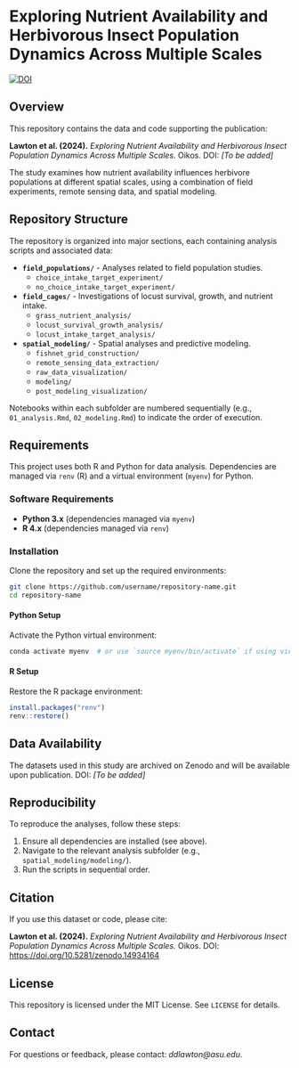 # Exploring Nutrient Availability and Herbivorous Insect Population Dynamics Across Multiple Scales

[![DOI](https://zenodo.org/badge/854180816.svg)](https://doi.org/10.5281/zenodo.14934164)

## Overview
This repository contains the data and code supporting the publication:

**Lawton et al. (2024).** *Exploring Nutrient Availability and Herbivorous Insect Population Dynamics Across Multiple Scales.* Oikos. DOI: _[To be added]_

The study examines how nutrient availability influences herbivore populations at different spatial scales, using a combination of field experiments, remote sensing data, and spatial modeling.

## Repository Structure
The repository is organized into major sections, each containing analysis scripts and associated data:

- **`field_populations/`** - Analyses related to field population studies.
  - `choice_intake_target_experiment/`
  - `no_choice_intake_target_experiment/`
- **`field_cages/`** - Investigations of locust survival, growth, and nutrient intake.
  - `grass_nutrient_analysis/`
  - `locust_survival_growth_analysis/`
  - `locust_intake_target_analysis/`
- **`spatial_modeling/`** - Spatial analyses and predictive modeling.
  - `fishnet_grid_construction/`
  - `remote_sensing_data_extraction/`
  - `raw_data_visualization/`
  - `modeling/`
  - `post_modeling_visualization/`

Notebooks within each subfolder are numbered sequentially (e.g., `01_analysis.Rmd`, `02_modeling.Rmd`) to indicate the order of execution.

## Requirements
This project uses both R and Python for data analysis. Dependencies are managed via `renv` (R) and a virtual environment (`myenv`) for Python.

### Software Requirements
- **Python 3.x** (dependencies managed via `myenv`)
- **R 4.x** (dependencies managed via `renv`)

### Installation
Clone the repository and set up the required environments:

```bash
git clone https://github.com/username/repository-name.git
cd repository-name
```

#### Python Setup
Activate the Python virtual environment:
```bash
conda activate myenv  # or use `source myenv/bin/activate` if using virtualenv
```

#### R Setup
Restore the R package environment:
```r
install.packages("renv")
renv::restore()
```

## Data Availability
The datasets used in this study are archived on Zenodo and will be available upon publication. DOI: _[To be added]_

## Reproducibility
To reproduce the analyses, follow these steps:
1. Ensure all dependencies are installed (see above).
2. Navigate to the relevant analysis subfolder (e.g., `spatial_modeling/modeling/`).
3. Run the scripts in sequential order.

## Citation
If you use this dataset or code, please cite:

**Lawton et al. (2024).** *Exploring Nutrient Availability and Herbivorous Insect Population Dynamics Across Multiple Scales.* Oikos. DOI: https://doi.org/10.5281/zenodo.14934164

## License
This repository is licensed under the MIT License. See `LICENSE` for details.

## Contact
For questions or feedback, please contact: _ddlawton@asu.edu_.


